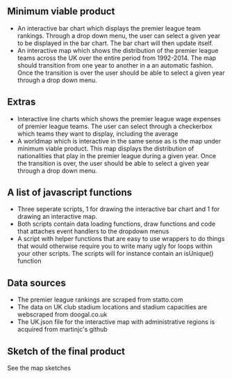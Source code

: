 ## Minimum viable product
- An interactive bar chart which displays the premier league team rankings. 
Through a drop down menu, the user can select a given year to be displayed in the bar chart. 
The bar chart will then update itself.
- An interactive map which shows the distribution of the premier league teams across the UK over the entire period
from 1992-2014. The map should transition from one year to another in a an automatic fashion. Once the transition is over
the user should be able to select a given year through a drop down menu. 

## Extras
- Interactive line charts which shows the premier league wage expenses of premier league teams. 
The user can select through a checkerbox which teams they want to display, including the average
- A worldmap which is interactive in the same sense as is the map under minimum viable product.
This map displays the distribution of nationalities that play in the premier league during a given year.
Once the transition is over, the user should be able to select a given year through a drop down menu.

## A list of javascript functions
- Three seperate scripts, 1 for drawing the interactive bar chart and 1 for drawing an interactive map.
- Both scripts contain data loading functions, draw functions and code that attaches event handlers to the dropdown menus
- A script with helper functions that are easy to use wrappers to do things that would otherwise require you to write many ugly
for loops within your other scripts. The scripts will for instance contain an isUnique() function

## Data sources
- The premier league rankings are scraped from statto.com
- The data on UK club stadium locations and stadium capacities are webscraped from doogal.co.uk
- The UK.json file for the interactive map with administrative regions is acquired from martinjc's github

## Sketch of the final product
See the map sketches
